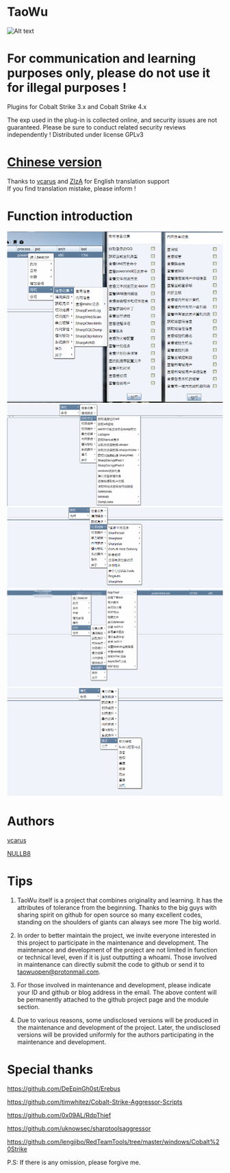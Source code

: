 # TaoWu
![Alt text](https://github.com/pandasec888/taowu-cobalt-strike/blob/master/img/timg.jpg)

# For communication and learning purposes only, please do not use it for illegal purposes !

Plugins for Сobalt Strike 3.x and Cobalt Strike 4.x

The exp used in the plug-in is collected online, and security issues are not guaranteed. Please be sure to conduct related security reviews independently !
Distributed under license GPLv3

# [Chinese version](https://github.com/pandasec888/taowu-cobalt-strike/tree/master)

Thanks to [vcarus](https://twitter.com/h4ltorg) and [ZIzA](https://github.com/XZVB12) for English translation support  
If you find translation mistake, please inform !

# Function introduction
![](img/xx.png)
![](img/pz.png)
![](img/qx.png)
![](img/xt.png)
![](img/yl.png)
# Authors
[vcarus](https://twitter.com/h4ltorg)

[NULLB8](https://github.com/NULLB8)
# Tips
1. TaoWu itself is a project that combines originality and learning. It has the attributes of tolerance from the beginning. Thanks to the big guys with sharing spirit on github for open source so many excellent codes, standing on the shoulders of giants can always see more The big world.

2. In order to better maintain the project, we invite everyone interested in this project to participate in the maintenance and development. The maintenance and development of the project are not limited in function or technical level, even if it is just outputting a whoami. Those involved in maintenance can directly submit the code to github or send it to taowuopen@protonmail.com.

3. For those involved in maintenance and development, please indicate your ID and github or blog address in the email. The above content will be permanently attached to the github project page and the module section.

4. Due to various reasons, some undisclosed versions will be produced in the maintenance and development of the project. Later, the undisclosed versions will be provided uniformly for the authors participating in the maintenance and development.
# Special thanks
https://github.com/DeEpinGh0st/Erebus

https://github.com/timwhitez/Cobalt-Strike-Aggressor-Scripts

https://github.com/0x09AL/RdpThief

https://github.com/uknowsec/sharptoolsaggressor

https://github.com/lengjibo/RedTeamTools/tree/master/windows/Cobalt%20Strike

P.S: If there is any omission, please forgive me.
